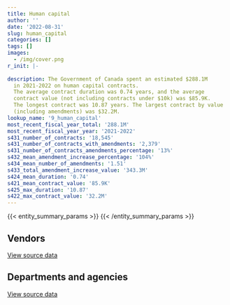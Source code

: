 ```yaml
---
title: Human capital
author: ''
date: '2022-08-31'
slug: human_capital
categories: []
tags: []
images:
  - /img/cover.png
r_init: |-
  
description: The Government of Canada spent an estimated $288.1M
  in 2021-2022 on human capital contracts.
  The average contract duration was 0.74 years, and the average
  contract value (not including contracts under $10k) was $85.9K.
  The longest contract was 10.87 years. The largest contract by value
  (including amendments) was $32.2M.
lookup_name: '9_human_capital'
most_recent_fiscal_year_total: '288.1M'
most_recent_fiscal_year_year: '2021-2022'
s431_number_of_contracts: '18,545'
s431_number_of_contracts_with_amendments: '2,379'
s431_number_of_contracts_amendments_percentage: '13%'
s432_mean_amendment_increase_percentage: '104%'
s434_mean_number_of_amendments: '1.51'
s433_total_amendment_increase_value: '343.3M'
s424_mean_duration: '0.74'
s421_mean_contract_value: '85.9K'
s425_max_duration: '10.87'
s422_max_contract_value: '32.2M'
---
```


<script src="/rmarkdown-libs/htmlwidgets/htmlwidgets.js"></script>
<link href="/rmarkdown-libs/datatables-css/datatables-crosstalk.css" rel="stylesheet" />
<script src="/rmarkdown-libs/datatables-binding/datatables.js"></script>
<script src="/rmarkdown-libs/jquery/jquery-3.6.0.min.js"></script>
<link href="/rmarkdown-libs/dt-core-bootstrap/css/dataTables.bootstrap.min.css" rel="stylesheet" />
<link href="/rmarkdown-libs/dt-core-bootstrap/css/dataTables.bootstrap.extra.css" rel="stylesheet" />
<script src="/rmarkdown-libs/dt-core-bootstrap/js/jquery.dataTables.min.js"></script>
<script src="/rmarkdown-libs/dt-core-bootstrap/js/dataTables.bootstrap.min.js"></script>
<link href="/rmarkdown-libs/crosstalk/css/crosstalk.min.css" rel="stylesheet" />
<script src="/rmarkdown-libs/crosstalk/js/crosstalk.min.js"></script>
<script src="/rmarkdown-libs/htmlwidgets/htmlwidgets.js"></script>
<link href="/rmarkdown-libs/datatables-css/datatables-crosstalk.css" rel="stylesheet" />
<script src="/rmarkdown-libs/datatables-binding/datatables.js"></script>
<script src="/rmarkdown-libs/jquery/jquery-3.6.0.min.js"></script>
<link href="/rmarkdown-libs/dt-core-bootstrap/css/dataTables.bootstrap.min.css" rel="stylesheet" />
<link href="/rmarkdown-libs/dt-core-bootstrap/css/dataTables.bootstrap.extra.css" rel="stylesheet" />
<script src="/rmarkdown-libs/dt-core-bootstrap/js/jquery.dataTables.min.js"></script>
<script src="/rmarkdown-libs/dt-core-bootstrap/js/dataTables.bootstrap.min.js"></script>
<link href="/rmarkdown-libs/crosstalk/css/crosstalk.min.css" rel="stylesheet" />
<script src="/rmarkdown-libs/crosstalk/js/crosstalk.min.js"></script>

{{< entity_summary_params >}}
{{< /entity_summary_params >}}

## Vendors

<div id="htmlwidget-1" style="width:100%;height:auto;" class="datatables html-widget"></div>
<script type="application/json" data-for="htmlwidget-1">{"x":{"style":"bootstrap","filter":"none","vertical":false,"data":[["<a href=\"/vendors/529040_ontario_and_880382/\">529040 Ontario and 880382<\/a>","<a href=\"/vendors/73719_newfoundland_labrador/\">73719 Newfoundland Labrador<\/a>","<a href=\"/vendors/abb/\">ABB<\/a>","<a href=\"/vendors/abco_industries/\">ABCO Industries<\/a>","<a href=\"/vendors/accenture/\">Accenture<\/a>","<a href=\"/vendors/acosys_consulting_services/\">Acosys Consulting Services<\/a>","<a href=\"/vendors/adga_group/\">ADGA Group<\/a>","<a href=\"/vendors/adobe/\">Adobe<\/a>","<a href=\"/vendors/adp_canada/\">ADP Canada<\/a>","<a href=\"/vendors/advanced_chippewa_technologies/\">Advanced Chippewa Technologies<\/a>","<a href=\"/vendors/agilent/\">Agilent<\/a>","<a href=\"/vendors/altis_human_resources/\">Altis Human Resources<\/a>","<a href=\"/vendors/amazon/\">Amazon<\/a>","<a href=\"/vendors/amec_foster_wheeler_americas/\">Amec Foster Wheeler Americas<\/a>","<a href=\"/vendors/american_bureau_of_shipping/\">American Bureau of Shipping<\/a>","<a href=\"/vendors/amtek_engineering/\">Amtek Engineering<\/a>","<a href=\"/vendors/aon_reed_stenhouse/\">Aon Reed Stenhouse<\/a>","<a href=\"/vendors/applied_electonics/\">Applied Electonics<\/a>","<a href=\"/vendors/aqua_lung_canada/\">Aqua Lung Canada<\/a>","<a href=\"/vendors/artemp_personnel_services/\">Artemp Personnel Services<\/a>","<a href=\"/vendors/atco/\">ATCO<\/a>","<a href=\"/vendors/avi_spl_canada/\">AVI SPL Canada<\/a>","<a href=\"/vendors/bae_systems/\">BAE Systems<\/a>","<a href=\"/vendors/banfield_seguin/\">Banfield Seguin<\/a>","<a href=\"/vendors/bdo_canada/\">BDO Canada<\/a>","<a href=\"/vendors/bell_canada/\">Bell Canada<\/a>","<a href=\"/vendors/bell_textron/\">Bell Textron<\/a>","<a href=\"/vendors/black_mcdonald/\">Black McDonald<\/a>","<a href=\"/vendors/bluedot/\">BlueDot<\/a>","<a href=\"/vendors/bluedrop_training_simulation/\">Bluedrop Training Simulation<\/a>","<a href=\"/vendors/bmc_software_canada/\">BMC Software Canada<\/a>","<a href=\"/vendors/bmt_fleet_technology/\">BMT Fleet Technology<\/a>","<a href=\"/vendors/c_core/\">C Core<\/a>","<a href=\"/vendors/ca/\">CA<\/a>","<a href=\"/vendors/cache_computer_consulting/\">Cache Computer Consulting<\/a>","<a href=\"/vendors/cae/\">CAE<\/a>","<a href=\"/vendors/calian/\">Calian<\/a>","<a href=\"/vendors/campbell_scientific_canada/\">Campbell Scientific Canada<\/a>","<a href=\"/vendors/canada_post/\">Canada Post<\/a>","<a href=\"/vendors/canadian_bureau_for_international_education/\">Canadian Bureau for International Education<\/a>","<a href=\"/vendors/canadian_corps_of_commissionaires/\">Canadian Corps of Commissionaires<\/a>","<a href=\"/vendors/canadian_helicopters/\">Canadian Helicopters<\/a>","<a href=\"/vendors/canadian_red_cross/\">Canadian Red Cross<\/a>","<a href=\"/vendors/canadian_standards_association/\">Canadian Standards Association<\/a>","<a href=\"/vendors/cansel_survey_equipment/\">Cansel Survey Equipment<\/a>","<a href=\"/vendors/carahsoft_technology/\">Carahsoft Technology<\/a>","<a href=\"/vendors/carleton_university/\">Carleton University<\/a>","<a href=\"/vendors/cbci_telecom/\">CBCI Telecom<\/a>","<a href=\"/vendors/cdw_canada/\">CDW Canada<\/a>","<a href=\"/vendors/cgi/\">CGI<\/a>","<a href=\"/vendors/charron_human_resources/\">Charron Human Resources<\/a>","<a href=\"/vendors/charter_telecom/\">Charter Telecom<\/a>","<a href=\"/vendors/chu_sainte_justine/\">CHU Sainte Justine<\/a>","<a href=\"/vendors/chubb_edwards/\">Chubb Edwards<\/a>","<a href=\"/vendors/cima/\">CIMA<\/a>","<a href=\"/vendors/cision_canada/\">Cision Canada<\/a>","<a href=\"/vendors/cistel_technology/\">Cistel Technology<\/a>","<a href=\"/vendors/citrix/\">Citrix<\/a>","<a href=\"/vendors/click_networks/\">Click Networks<\/a>","<a href=\"/vendors/closereach/\">CloseReach<\/a>","<a href=\"/vendors/cofomo/\">Cofomo<\/a>","<a href=\"/vendors/colt_canada/\">Colt Canada<\/a>","<a href=\"/vendors/commvault_systems/\">Commvault Systems<\/a>","<a href=\"/vendors/conoscenti_technologies/\">Conoscenti Technologies<\/a>","<a href=\"/vendors/contract_community/\">Contract Community<\/a>","<a href=\"/vendors/convergint_technologies/\">Convergint Technologies<\/a>","<a href=\"/vendors/cossette_communications/\">Cossette Communications<\/a>","<a href=\"/vendors/cpcs_transcom/\">CPCS Transcom<\/a>","<a href=\"/vendors/ctoms/\">CTOMS<\/a>","<a href=\"/vendors/cummins_canada/\">Cummins Canada<\/a>","<a href=\"/vendors/d2l/\">D2L<\/a>","<a href=\"/vendors/dalhousie_university/\">Dalhousie University<\/a>","<a href=\"/vendors/dasco_equipment/\">DASCO Equipment<\/a>","<a href=\"/vendors/dell_computer/\">Dell Computer<\/a>","<a href=\"/vendors/deloitte/\">Deloitte<\/a>","<a href=\"/vendors/dillon_consulting/\">Dillon Consulting<\/a>","<a href=\"/vendors/donna_cona/\">Donna Cona<\/a>","<a href=\"/vendors/dss_marine/\">DSS Marine<\/a>","<a href=\"/vendors/dynamic_personnel_consultants/\">Dynamic Personnel Consultants<\/a>","<a href=\"/vendors/eagle_professional_resources/\">Eagle Professional Resources<\/a>","<a href=\"/vendors/ebsco_canada/\">EBSCO Canada<\/a>","<a href=\"/vendors/eclipsys_solutions/\">Eclipsys Solutions<\/a>","<a href=\"/vendors/ecole_de_langues_abce/\">Ecole De Langues Abce<\/a>","<a href=\"/vendors/ecole_de_langues_la_cite/\">Ecole De Langues La Cite<\/a>","<a href=\"/vendors/ekos_research_associates/\">Ekos Research Associates<\/a>","<a href=\"/vendors/elsevier/\">Elsevier<\/a>","<a href=\"/vendors/emergency_medical_technology/\">Emergency Medical Technology<\/a>","<a href=\"/vendors/eperformance/\">Eperformance<\/a>","<a href=\"/vendors/ernst_young/\">Ernst Young<\/a>","<a href=\"/vendors/esri/\">ESRI<\/a>","<a href=\"/vendors/evaluation_personnel_selection/\">Evaluation Personnel Selection<\/a>","<a href=\"/vendors/excel_human_resources/\">Excel Human Resources<\/a>","<a href=\"/vendors/exp_services/\">EXP Services<\/a>","<a href=\"/vendors/factiva/\">Factiva<\/a>","<a href=\"/vendors/fast_forward_french/\">Fast Forward French<\/a>","<a href=\"/vendors/fast_track_staffing/\">Fast Track Staffing<\/a>","<a href=\"/vendors/ference_company_consulting/\">Ference Company Consulting<\/a>","<a href=\"/vendors/finning_international/\">Finning International<\/a>","<a href=\"/vendors/first_air/\">First Air<\/a>","<a href=\"/vendors/flightsafety_canada/\">FlightSafety Canada<\/a>","<a href=\"/vendors/fmc_professionals/\">FMC Professionals<\/a>","<a href=\"/vendors/forrest_green_consulting/\">Forrest Green Consulting<\/a>","<a href=\"/vendors/forrester_research/\">Forrester Research<\/a>","<a href=\"/vendors/frequentis_canada/\">Frequentis Canada<\/a>","<a href=\"/vendors/gartner/\">Gartner<\/a>","<a href=\"/vendors/gc_strategies/\">GC Strategies<\/a>","<a href=\"/vendors/general_electric_canada/\">General Electric Canada<\/a>","<a href=\"/vendors/genome_quebec/\">Genome Quebec<\/a>","<a href=\"/vendors/ghd/\">GHD<\/a>","<a href=\"/vendors/glencairn_educational_services/\">Glencairn Educational Services<\/a>","<a href=\"/vendors/global_knowledge/\">Global Knowledge<\/a>","<a href=\"/vendors/golder_associates/\">Golder Associates<\/a>","<a href=\"/vendors/graybridge_international_consulting/\">Graybridge International Consulting<\/a>","<a href=\"/vendors/hawboldt_industries/\">Hawboldt Industries<\/a>","<a href=\"/vendors/hemmera_envirochem/\">Hemmera Envirochem<\/a>","<a href=\"/vendors/hercules_slr/\">Hercules SLR<\/a>","<a href=\"/vendors/holland_college/\">Holland College<\/a>","<a href=\"/vendors/horizant/\">Horizant<\/a>","<a href=\"/vendors/hypertec/\">Hypertec<\/a>","<a href=\"/vendors/ibiska_telecom/\">Ibiska Telecom<\/a>","<a href=\"/vendors/ibm_canada/\">IBM Canada<\/a>","<a href=\"/vendors/ihs_global/\">IHS Global<\/a>","<a href=\"/vendors/iic_technologies/\">IIC Technologies<\/a>","<a href=\"/vendors/illumina_canada/\">Illumina Canada<\/a>","<a href=\"/vendors/imtech_marine_canada/\">Imtech Marine Canada<\/a>","<a href=\"/vendors/info_tech_research_group/\">Info Tech Research Group<\/a>","<a href=\"/vendors/innovasea_marine_systems_canada/\">Innovasea Marine Systems Canada<\/a>","<a href=\"/vendors/insa/\">Insa<\/a>","<a href=\"/vendors/instrux_media/\">Instrux Media<\/a>","<a href=\"/vendors/ipsos/\">Ipsos<\/a>","<a href=\"/vendors/ipss/\">IPSS<\/a>","<a href=\"/vendors/it_net_consultants/\">IT NET Consultants<\/a>","<a href=\"/vendors/itex/\">ITEX<\/a>","<a href=\"/vendors/jankel_tactical_systems/\">Jankel Tactical Systems<\/a>","<a href=\"/vendors/jasco_applied_sciences_canada/\">JASCO Applied Sciences Canada<\/a>","<a href=\"/vendors/john_howard_society/\">John Howard Society<\/a>","<a href=\"/vendors/john_wiley_sons/\">John Wiley Sons<\/a>","<a href=\"/vendors/jones_lang_lasalle/\">Jones Lang Lasalle<\/a>","<a href=\"/vendors/keysight_technologies_canada/\">Keysight Technologies Canada<\/a>","<a href=\"/vendors/kf_aerospace/\">KF Aerospace<\/a>","<a href=\"/vendors/kongsberg/\">Kongsberg<\/a>","<a href=\"/vendors/kpmg/\">KPMG<\/a>","<a href=\"/vendors/l3harris/\">L3Harris<\/a>","<a href=\"/vendors/language_research_development_group/\">Language Research Development Group<\/a>","<a href=\"/vendors/lansdowne_technologies/\">Lansdowne Technologies<\/a>","<a href=\"/vendors/laurentian_technologies/\">Laurentian Technologies<\/a>","<a href=\"/vendors/levitt_safety/\">Levitt Safety<\/a>","<a href=\"/vendors/lexisnexis_canada/\">LexisNexis Canada<\/a>","<a href=\"/vendors/lifespeak/\">LifeSpeak<\/a>","<a href=\"/vendors/linovati/\">Linovati<\/a>","<a href=\"/vendors/lowe_martin_company/\">Lowe Martin Company<\/a>","<a href=\"/vendors/lumina_it/\">Lumina IT<\/a>","<a href=\"/vendors/m_d_charlton/\">M D Charlton<\/a>","<a href=\"/vendors/macdonald_dettwiler_and_associates/\">Macdonald Dettwiler and Associates<\/a>","<a href=\"/vendors/makwa_resourcing/\">Makwa Resourcing<\/a>","<a href=\"/vendors/manpower_services_canada/\">Manpower Services Canada<\/a>","<a href=\"/vendors/manulife/\">Manulife<\/a>","<a href=\"/vendors/maplesoft_consulting/\">Maplesoft Consulting<\/a>","<a href=\"/vendors/maxsys_staffing_and_consulting/\">Maxsys Staffing and Consulting<\/a>","<a href=\"/vendors/mcelhanney_associates/\">McElhanney Associates<\/a>","<a href=\"/vendors/medavie/\">Medavie<\/a>","<a href=\"/vendors/media_q/\">Media Q<\/a>","<a href=\"/vendors/mgis/\">MGIS<\/a>","<a href=\"/vendors/microsoft_canada/\">Microsoft Canada<\/a>","<a href=\"/vendors/millbrook_tactical/\">Millbrook Tactical<\/a>","<a href=\"/vendors/mindwire_systems/\">Mindwire Systems<\/a>","<a href=\"/vendors/mishkumi_technologies/\">Mishkumi Technologies<\/a>","<a href=\"/vendors/mnp/\">MNP<\/a>","<a href=\"/vendors/mobility_lab/\">Mobility Lab<\/a>","<a href=\"/vendors/morneau_shepell/\">Morneau Shepell<\/a>","<a href=\"/vendors/morrison_hershfield/\">Morrison Hershfield<\/a>","<a href=\"/vendors/motorola_solutions_canada/\">Motorola Solutions Canada<\/a>","<a href=\"/vendors/national_test_pilot_school/\">National Test Pilot School<\/a>","<a href=\"/vendors/nav_canada/\">NAV Canada<\/a>","<a href=\"/vendors/newfound_recruiting/\">Newfound Recruiting<\/a>","<a href=\"/vendors/nisha_techonologies/\">Nisha Techonologies<\/a>","<a href=\"/vendors/northern_micro/\">Northern Micro<\/a>","<a href=\"/vendors/nova_scotia_power/\">Nova Scotia Power<\/a>","<a href=\"/vendors/nuix_north_america/\">Nuix North America<\/a>","<a href=\"/vendors/onx_enterprise_solutions/\">OnX Enterprise Solutions<\/a>","<a href=\"/vendors/openframe_technologies/\">OpenFrame Technologies<\/a>","<a href=\"/vendors/opentext/\">OpenText<\/a>","<a href=\"/vendors/oproma/\">Oproma<\/a>","<a href=\"/vendors/oracle_canada/\">Oracle Canada<\/a>","<a href=\"/vendors/orangutech/\">Orangutech<\/a>","<a href=\"/vendors/oxford_economics_usa/\">Oxford Economics USA<\/a>","<a href=\"/vendors/pitney_bowes/\">Pitney Bowes<\/a>","<a href=\"/vendors/pleiad_canada/\">Pleiad Canada<\/a>","<a href=\"/vendors/pmg_technologies/\">PMG Technologies<\/a>","<a href=\"/vendors/portage_personnel/\">Portage Personnel<\/a>","<a href=\"/vendors/postmedia_network/\">Postmedia Network<\/a>","<a href=\"/vendors/pra/\">PRA<\/a>","<a href=\"/vendors/pricewaterhouse_coopers/\">Pricewaterhouse Coopers<\/a>","<a href=\"/vendors/primex_project_management/\">PRIMEX Project Management<\/a>","<a href=\"/vendors/promaxis/\">Promaxis<\/a>","<a href=\"/vendors/proquest/\">ProQuest<\/a>","<a href=\"/vendors/prosci_canada/\">Prosci Canada<\/a>","<a href=\"/vendors/protak_consulting_group/\">Protak Consulting Group<\/a>","<a href=\"/vendors/purelogic/\">PureLogic<\/a>","<a href=\"/vendors/purespirit_solutions/\">PureSpirIT Solutions<\/a>","<a href=\"/vendors/qiagen/\">QIAGEN<\/a>","<a href=\"/vendors/qmr/\">QMR<\/a>","<a href=\"/vendors/quantum_management_services/\">Quantum Management Services<\/a>","<a href=\"/vendors/queen_s_university/\">Queen’s University<\/a>","<a href=\"/vendors/r_r_international_translation/\">R R International Translation<\/a>","<a href=\"/vendors/racerocks_3d/\">RaceRocks 3D<\/a>","<a href=\"/vendors/randstad/\">Randstad<\/a>","<a href=\"/vendors/raymond_chabot_grant_thornton/\">Raymond Chabot Grant Thornton<\/a>","<a href=\"/vendors/raytheon/\">Raytheon<\/a>","<a href=\"/vendors/reparations_navales_et_industrielles_ocean/\">Reparations Navales et Industrielles Ocean<\/a>","<a href=\"/vendors/rhea/\">RHEA<\/a>","<a href=\"/vendors/rockwell_collins_canada/\">Rockwell Collins Canada<\/a>","<a href=\"/vendors/rosborough_boats/\">Rosborough Boats<\/a>","<a href=\"/vendors/s_p_global_market_intelligence/\">S P Global Market Intelligence<\/a>","<a href=\"/vendors/saab/\">Saab<\/a>","<a href=\"/vendors/saba_software/\">Saba Software<\/a>","<a href=\"/vendors/salesforce_canada/\">Salesforce Canada<\/a>","<a href=\"/vendors/samson_and_associates/\">Samson and Associates<\/a>","<a href=\"/vendors/samson_associes/\">Samson Associes<\/a>","<a href=\"/vendors/sap/\">SAP<\/a>","<a href=\"/vendors/sas_institute/\">SAS Institute<\/a>","<a href=\"/vendors/sdl_international_canada/\">SDL International Canada<\/a>","<a href=\"/vendors/securekey_technologies/\">SecureKey Technologies<\/a>","<a href=\"/vendors/si_systems/\">SI Systems<\/a>","<a href=\"/vendors/siemens/\">Siemens<\/a>","<a href=\"/vendors/simplex_grinnell/\">Simplex Grinnell<\/a>","<a href=\"/vendors/skillsoft_canada/\">Skillsoft Canada<\/a>","<a href=\"/vendors/smiths_detection/\">Smiths Detection<\/a>","<a href=\"/vendors/snc_lavalin/\">SNC Lavalin<\/a>","<a href=\"/vendors/softchoice/\">Softchoice<\/a>","<a href=\"/vendors/softsim_technologies/\">Softsim Technologies<\/a>","<a href=\"/vendors/st_john_ambulance/\">St John Ambulance<\/a>","<a href=\"/vendors/st_joseph_print_group/\">St Joseph Print Group<\/a>","<a href=\"/vendors/st_leonards_house_windsor/\">St Leonard’s House Windsor<\/a>","<a href=\"/vendors/st_ops_tactical_training_canada/\">St Ops Tactical Training Canada<\/a>","<a href=\"/vendors/stantec/\">Stantec<\/a>","<a href=\"/vendors/stops_tactical_training/\">Stops Tactical Training<\/a>","<a href=\"/vendors/stratos/\">Stratos<\/a>","<a href=\"/vendors/synersolutions_technologies/\">SynerSolutions Technologies<\/a>","<a href=\"/vendors/systematix_solutions/\">Systematix Solutions<\/a>","<a href=\"/vendors/tag_hr/\">Tag HR<\/a>","<a href=\"/vendors/teksystems_canada/\">Teksystems Canada<\/a>","<a href=\"/vendors/teledyne/\">Teledyne<\/a>","<a href=\"/vendors/telus_canada/\">Telus Canada<\/a>","<a href=\"/vendors/tenaquip/\">Tenaquip<\/a>","<a href=\"/vendors/teramach_technologies/\">Teramach Technologies<\/a>","<a href=\"/vendors/tes_contract_services/\">TES Contract Services<\/a>","<a href=\"/vendors/testforce_systems/\">Testforce Systems<\/a>","<a href=\"/vendors/thales/\">Thales<\/a>","<a href=\"/vendors/the_aim_group/\">The AIM Group<\/a>","<a href=\"/vendors/the_boeing_company/\">The Boeing Company<\/a>","<a href=\"/vendors/the_halifax_computer_consulting_group/\">The Halifax Computer Consulting Group<\/a>","<a href=\"/vendors/the_it_broker/\">The IT Broker<\/a>","<a href=\"/vendors/the_right_door_consulting/\">The Right Door Consulting<\/a>","<a href=\"/vendors/the_vcan_group/\">The VCAN Group<\/a>","<a href=\"/vendors/thermo_fisher_scientific/\">Thermo Fisher Scientific<\/a>","<a href=\"/vendors/thinkon/\">ThinkOn<\/a>","<a href=\"/vendors/thomas_schmidt/\">Thomas Schmidt<\/a>","<a href=\"/vendors/thomson_reuters/\">Thomson Reuters<\/a>","<a href=\"/vendors/toromont/\">Toromont<\/a>","<a href=\"/vendors/tpg_technology_consultants/\">Tpg Technology Consultants<\/a>","<a href=\"/vendors/tundra_technical_solutions/\">Tundra Technical Solutions<\/a>","<a href=\"/vendors/ultra_electronics/\">Ultra Electronics<\/a>","<a href=\"/vendors/united_rentals_of_canada/\">United Rentals of Canada<\/a>","<a href=\"/vendors/united_states_department_of_the_air_force/\">United States Department of the Air Force<\/a>","<a href=\"/vendors/united_states_department_of_the_army/\">United States Department of the Army<\/a>","<a href=\"/vendors/united_states_department_of_the_navy/\">United States Department of the Navy<\/a>","<a href=\"/vendors/universite_laval/\">Universite Laval<\/a>","<a href=\"/vendors/university_of_alberta/\">University of Alberta<\/a>","<a href=\"/vendors/university_of_british_columbia/\">University of British Columbia<\/a>","<a href=\"/vendors/university_of_calgary/\">University of Calgary<\/a>","<a href=\"/vendors/university_of_guelph/\">University of Guelph<\/a>","<a href=\"/vendors/university_of_new_brunswick/\">University of New Brunswick<\/a>","<a href=\"/vendors/university_of_ottawa/\">University of Ottawa<\/a>","<a href=\"/vendors/university_of_regina/\">University of Regina<\/a>","<a href=\"/vendors/university_of_saskatchewan/\">University of Saskatchewan<\/a>","<a href=\"/vendors/university_of_toronto/\">University of Toronto<\/a>","<a href=\"/vendors/university_of_western_ontario/\">University of Western Ontario<\/a>","<a href=\"/vendors/vaisala_canada/\">Vaisala Canada<\/a>","<a href=\"/vendors/valcom_consulting/\">Valcom Consulting<\/a>","<a href=\"/vendors/veritaaq_technology_house/\">Veritaaq Technology House<\/a>","<a href=\"/vendors/vfa_canada/\">VFA Canada<\/a>","<a href=\"/vendors/via_travail/\">Via Travail<\/a>","<a href=\"/vendors/vmware/\">VMware<\/a>","<a href=\"/vendors/wajax/\">Wajax<\/a>","<a href=\"/vendors/wartsila/\">Wartsila<\/a>","<a href=\"/vendors/waters/\">Waters<\/a>","<a href=\"/vendors/westjet/\">Westjet<\/a>","<a href=\"/vendors/wolters_kluwer/\">Wolters Kluwer<\/a>","<a href=\"/vendors/wood_canada/\">Wood Canada<\/a>","<a href=\"/vendors/workdynamics_technologies/\">WorkDynamics Technologies<\/a>","<a href=\"/vendors/wpp_group_canada_communications/\">WPP Group Canada Communications<\/a>","<a href=\"/vendors/xerox/\">Xerox<\/a>","<a href=\"/vendors/zernam_enterprise/\">Zernam Enterprise<\/a>"],[null,null,null,null,24860,null,null,11299.72,3797170.66,null,244598.89,414707.66,null,12820.39,3322.98,300399.22,9469.95,null,18028.64,342272.08,null,null,null,24973,378392.1,null,4427,26572,null,null,22350.18,159331.98,null,null,49910.65,1616609.87,8009678.76,23665.29,34065.02,26669.7,null,221699.83,180713.56,67458.46,7320.39,65836.44,101025.06,6543.5,62492.7,28135.61,23603.7,null,null,6025.59,null,569369.86,null,null,47108.29,21021.39,null,null,15176.7,null,62604.68,null,null,116697.63,442244.93,25000,null,129594.83,15750,63701.19,974882.12,null,24012.5,18400,621849.86,null,1824366.34,1424.94,1946469.81,3141303.77,58417.12,1631489.28,1555479.87,108732.86,827668.85,56749.87,null,286231.62,39971.06,1587052.39,1481668.77,155528.89,null,null,21000,4371961.42,null,1505509.07,164886.63,466660.53,8245446.07,24860,null,null,11497.5,3094184.16,2575370.39,null,13270212.34,null,null,null,null,10452.5,null,5105362.16,110602.04,892275.31,17841.24,62250.55,19303.43,916058.65,null,null,434865.36,null,68793.26,null,13058.12,null,44635,76155.66,45576.5,null,10002.76,null,40796.28,79635.85,null,4442913.31,3985.66,null,18713.46,284926.9,null,29809.5,null,6177.94,68921.27,10848,null,null,2095618.83,null,52100.4,null,3475290.25,152550,26360.2,null,26091.1,37966.52,16407.6,null,null,398162.82,null,50708.66,7297533.85,5132.42,null,11625.35,null,219162.17,null,null,22207.45,null,266080.78,null,null,268690.37,11300,29124.64,1901247.6,null,10169.01,23673.5,705210.43,147989.37,24245.62,304204.06,1707669.06,151076.71,27207.98,null,64025.5,219515.22,7993.32,1106840.94,null,2125891.95,137963.96,null,7471.03,null,null,56474.19,null,1111870.76,null,851105.44,null,76640.45,11256.37,null,745682.22,null,null,45875.03,23575,2902.28,13995.49,25515.4,null,null,22416.16,335307.92,null,null,155674.4,111417.34,null,22436.17,33370.95,null,72176.48,1051718.18,51383.25,190532.55,null,77194.93,null,null,56975.57,null,420288.77,null,null,45967.41,108442.73,null,null,23569.88,1735774.71,54138.3,744422.87,235986.5,null,7655.28,2309992.12,141822.95,407344.16,105381.15,322039.16,73560.86,221737.32,null,null,451252.87,52244,null,48766.7,112204.61,34896.51,365432.43,744422.87,null,323655.96,20327.46,null,65379.9,29998.51,null,1178160.69,null,null,14371.88,null,null],[3702776.32,15688.14,null,null,null,null,null,33628.8,3807573.87,80760.17,36554.71,365069.98,null,5374.03,15592.45,null,null,35643.68,2311.36,213112.28,257551.16,null,null,null,277060.32,null,65333.83,null,null,2506679.07,null,159768.51,39889,null,11526,1657458.4,1393921.59,null,32597.79,16453,null,713543.79,60267.55,18484.48,7340.45,163023.56,98779.36,10658.52,72816.15,9466.2,75767.68,null,null,5477.81,null,762195.71,null,null,1086.74,24408,null,13800,null,null,74411.56,10735,null,null,365377.98,null,null,31435.93,65499.49,91701.67,691571.36,null,null,null,31333.11,6027297.02,3455395.69,35826.96,2566929.14,3696777.66,18677.33,2427056.74,1559741.45,52351.9,848078.98,141135.12,null,670043.27,null,1695204.58,1995881.67,223880.18,40768.63,33335,15000,889302.5,25150.78,1509633.76,1061167.95,null,9159415.86,null,31279.98,16426.6,null,1456162.75,2765630.13,null,13987178.55,28278.05,29000,null,null,10452.5,15774.8,8845567.84,431082.05,862131.63,215250.28,48246.24,37383.45,835036.15,null,988098.53,465531.39,24998.99,81925,null,null,null,null,67343.31,280255.67,null,null,18553.5,349762.69,310413.07,101324.3,6052984.91,null,null,37221.89,378714.44,17159.87,26510.33,null,90627.87,66429.62,154528.73,null,null,null,3702776.32,78472.2,24990,3523424.46,84750,26432.42,21015.96,26162.58,51104.8,null,66839.5,7256.9,10706.75,null,71116.17,258832.34,null,null,null,5805,219762.62,26800.9,20240,62091.34,24353.46,266607.91,10147.4,22995,23488.72,14655.65,25651.43,null,11306.92,10183.06,null,210934.73,172079.52,119945.05,559953.79,2084141.81,39747.75,53965.99,null,111854.55,210874.57,null,2073944.85,null,2903225.81,125728.32,null,113933.16,2197.09,null,null,null,1202638.61,11295.21,853437.24,null,3862.03,142684.02,35759.5,26608.77,12315.29,13268.39,174684.91,null,5010.54,80705.22,null,null,172586.78,null,50244.12,null,24998.99,395930.67,92745.67,null,15198.5,null,null,134778.54,8029520.38,84187.04,73881.88,null,null,85607.92,null,48629.16,34207.3,646326.43,39324,null,186140.98,140300.36,null,696825.02,null,1822937.37,70308.15,1609287.63,236633.04,null,11748.72,1601204.86,142211.51,408460.17,250199.71,104315.52,94495.9,265067.34,24921,null,1278320.76,51647.21,14950,163087.15,347224.95,11256,247494.53,1224789.91,26088.44,508037.69,null,null,null,49436.19,null,1213343.54,null,null,null,3408.18,53755],[3785751.7,28207.74,null,null,24860,null,10429.29,null,3797170.66,83537.55,null,257316.97,4689794.46,null,null,null,null,141885.6,null,252581.53,174069.06,null,67460.29,null,298839.19,362299.98,null,null,48968.74,3363742.13,67305.71,159331.98,null,10.58,null,1599944.99,843580.24,24798.29,43134.06,20000,25001.42,3170892.93,null,23513.67,null,10970.84,40519.03,25613.03,256601.36,37534.25,14928.62,null,127202.49,null,null,365946.59,null,11087.96,23908.27,56952,217692.05,null,null,null,66032.93,null,12430,null,174956.67,null,null,61332.8,67500.84,106591.63,404287.87,84765.32,19453.02,null,null,6204805.49,2720716.68,null,1232838.65,2869202.84,null,4463065.6,1555479.87,null,811192.8,10069.17,45677.75,272965.74,null,1406294.03,1670211.78,47733.44,27031.37,null,null,863993.23,null,1505509.07,794348.06,null,20753715.73,null,null,null,null,1452184.16,1190694,3943.41,14424441.43,560847.99,94420.81,42000,null,null,null,8615237.14,158518.27,106044.61,468825.84,null,null,1102438.41,null,1010240.8,460515.74,null,17470.57,null,null,null,20475,39972.57,1006470.92,24776.57,43391.46,null,null,817545.88,null,5883396.59,8240.1,null,22547.44,385619.76,22530.04,null,null,83943.16,null,32787.27,null,97654.88,null,3785751.7,26157.4,null,3513797.62,null,17621.62,101843.66,16853.44,39190.54,null,null,29306.69,27714.37,null,null,null,3880.72,null,32038.89,38985,219162.17,null,null,47049.63,49380.42,266408.01,2095.8,null,321286.59,10084.35,106690.64,null,47443.61,65304.66,null,29014.22,171609.35,78261.66,477455.89,3593645.34,null,24999.99,null,18949.86,255515.08,null,2996540.19,null,null,125384.8,null,null,12659.43,null,null,null,1204913.93,null,851105.44,null,29367.48,164500.98,42921.9,415267.18,20619.61,65831.61,10379.94,null,4996.85,27683.88,null,11582.5,22258.02,null,54586.28,null,null,227806.87,115882.08,48850.2,34390.14,null,14333.33,null,7872090.75,95665.76,15014.18,24808.02,null,99196.48,null,24999.89,59903.59,null,null,null,57122.21,21508.71,null,2794957.5,null,1417881.16,8030.56,1594634.24,51076.53,null,null,1563072.05,141822.95,407344.16,299657.38,122692.07,73187.17,726340.05,null,39700,1368298.17,52239.05,58178.08,424609.21,208324.81,null,625123.04,1110337.22,24874.56,442588.18,null,1397.65,null,null,14336.7,1194621.09,null,null,null,4641.74,null],[3785751.7,12596.88,12893.3,31544.5,24860,52441.42,30453.52,null,3797170.66,null,43952.3,592829.58,14211157.74,null,null,null,null,null,27720,29498.75,null,9734.05,null,null,259985.63,null,33674,null,107432.45,866278.8,null,39723.86,null,3863.14,null,1767032.85,1565211.55,33640.77,60068.35,null,67596.43,2995048.64,null,38939.56,null,471565.52,33391.5,19159.15,null,12465.75,13831.2,264478.08,127202.49,null,38605.74,798711.08,27147.53,24727.12,null,49693.81,387598.04,null,null,48307.5,null,null,null,null,163067.96,null,8653.45,287296.85,null,65722.23,386751.74,null,7340.76,null,null,6182688.5,2689980.37,null,1847816.69,2715983.86,null,3392609.33,1363708.38,null,5631155.24,60121.36,78802.82,106041.17,null,1347118.4,2965731.74,126642.78,null,null,null,821021.56,null,1505509.07,1235657.86,null,16536086.59,null,null,null,null,1205465,1128475.4,15392.02,15542077.07,null,69391,10350,19985.61,null,null,7448441.76,238137.03,30321.12,148018.77,null,null,1313099.03,22770,1010240.8,434865.36,null,22030.49,38900.25,null,623148.05,null,28676.62,1848094.26,29579.66,null,null,null,865271.45,null,7521366.46,15113.75,1639.04,15173.1,564532.54,22530.04,null,74707.5,57114,null,128479.26,34727,null,null,3785751.7,18337.08,null,3787191.47,null,null,153287.35,34602.34,10096.98,null,67800,null,42351.52,58336.25,148214.24,null,27332.26,34271,null,null,219162.17,null,null,85558.03,24973,261892.7,12103.71,25425,398034.22,null,109464.82,null,27609.58,48982.86,null,1083167.99,171609.35,163333.51,459544.96,3747969.62,null,18908.69,663084.07,88593.83,267355.79,null,3477215.11,61276.25,null,129376.34,33900,null,null,27637.12,null,49108.26,1069079.13,null,851105.44,97644.99,4907.99,619709.4,21976.02,239949.14,3510.83,null,1364876.6,null,2094.57,49628.28,23228.28,null,210921.16,133068.32,63534.5,3078.48,8823.29,143921.14,179386.84,null,72830.57,null,35666.67,null,6662705.2,103944.21,null,null,21696,14132.1,9254.7,13503.02,128592.06,null,null,33617.5,92787.87,null,160316.16,2794957.5,null,1609749.2,18020.23,499316.01,null,19901.56,null,1503470.72,106852.91,407344.16,318270.96,206650.23,62880,771868.71,null,null,1724037.87,38051.31,127593.07,501458.06,214188.03,null,1056658.12,164110.89,26555,415939.99,null,3129.7,null,11507.92,null,1254275.48,28744.25,475125.76,null,4641.74,203232.35]],"container":"<table class=\"table table-striped table-hover row-border order-column display\">\n  <thead>\n    <tr>\n      <th>Vendor<\/th>\n      <th>2018-2019<\/th>\n      <th>2019-2020<\/th>\n      <th>2020-2021<\/th>\n      <th>2021-2022<\/th>\n    <\/tr>\n  <\/thead>\n<\/table>","options":{"order":[[4,"desc"]],"pageLength":10,"autoWidth":true,"columnDefs":[{"targets":1,"render":"function(data, type, row, meta) {\n    return type !== 'display' ? data : DTWidget.formatCurrency(data, \"$\", 2, 3, \",\", \".\", true, null);\n  }"},{"targets":2,"render":"function(data, type, row, meta) {\n    return type !== 'display' ? data : DTWidget.formatCurrency(data, \"$\", 2, 3, \",\", \".\", true, null);\n  }"},{"targets":3,"render":"function(data, type, row, meta) {\n    return type !== 'display' ? data : DTWidget.formatCurrency(data, \"$\", 2, 3, \",\", \".\", true, null);\n  }"},{"targets":4,"render":"function(data, type, row, meta) {\n    return type !== 'display' ? data : DTWidget.formatCurrency(data, \"$\", 2, 3, \",\", \".\", true, null);\n  }"},{"width":"16%","targets":[1,2,3,4]},{"className":"dt-right","targets":[1,2,3,4]}],"orderClasses":false}},"evals":["options.columnDefs.0.render","options.columnDefs.1.render","options.columnDefs.2.render","options.columnDefs.3.render"],"jsHooks":[]}</script>
<p class="text-right">
<a href="https://github.com/GoC-Spending/contracts-data/tree/main/data/out/categories/9_human_capital/summary_by_fiscal_year_by_vendor.csv" class="source-data-link btn btn-link">View source data</a>
</p>

## Departments and agencies

<div id="htmlwidget-2" style="width:100%;height:auto;" class="datatables html-widget"></div>
<script type="application/json" data-for="htmlwidget-2">{"x":{"style":"bootstrap","filter":"none","vertical":false,"data":[["<a href=\"/departments/aafc-aac/\">Agriculture and Agri-Food Canada<\/a>","<a href=\"/departments/aandc-aadnc/\">Crown-Indigenous Relations and Northern Affairs Canada<\/a>","<a href=\"/departments/acoa-apeca/\">Atlantic Canada Opportunities Agency<\/a>","<a href=\"/departments/atssc-scdata/\">Administrative Tribunals Support Service of Canada<\/a>","<a href=\"/departments/cannor/\">Canadian Northern Economic Development Agency<\/a>","<a href=\"/departments/cas-satj/\">Courts Administration Service<\/a>","<a href=\"/departments/casdo-ocena/\">Accessibility Standards Canada<\/a>","<a href=\"/departments/cbsa-asfc/\">Canada Border Services Agency<\/a>","<a href=\"/departments/ccohs-cchst/\">Canadian Centre for Occupational Health and Safety<\/a>","<a href=\"/departments/ced-dec/\">Canada Economic Development for Quebec Regions<\/a>","<a href=\"/departments/cer-rec/\">Canada Energy Regulator<\/a>","<a href=\"/departments/cfia-acia/\">Canadian Food Inspection Agency<\/a>","<a href=\"/departments/cgc-ccg/\">Canadian Grain Commission<\/a>","<a href=\"/departments/chrc-ccdp/\">Canadian Human Rights Commission<\/a>","<a href=\"/departments/cic/\">Immigration, Refugees and Citizenship Canada<\/a>","<a href=\"/departments/cics-scic/\">Canadian Intergovernmental Conference Secretariat<\/a>","<a href=\"/departments/cihr-irsc/\">Canadian Institutes of Health Research<\/a>","<a href=\"/departments/cnsc-ccsn/\">Canadian Nuclear Safety Commission<\/a>","<a href=\"/departments/cpc-cpp/\">Civilian Review and Complaints Commission for the RCMP<\/a>","<a href=\"/departments/cra-arc/\">Canada Revenue Agency<\/a>","<a href=\"/departments/crtc/\">Canadian Radio-television and Telecommunications Commission<\/a>","<a href=\"/departments/csa-asc/\">Canadian Space Agency<\/a>","<a href=\"/departments/csc-scc/\">Correctional Service of Canada<\/a>","<a href=\"/departments/csps-efpc/\">Canada School of Public Service<\/a>","<a href=\"/departments/cta-otc/\">Canadian Transportation Agency<\/a>","<a href=\"/departments/dfatd-maecd/\">Global Affairs Canada<\/a>","<a href=\"/departments/dfo-mpo/\">Fisheries and Oceans Canada<\/a>","<a href=\"/departments/dnd-mdn/\">National Defence<\/a>","<a href=\"/departments/ec/\">Environment and Climate Change Canada<\/a>","<a href=\"/departments/elections/\">Elections Canada<\/a>","<a href=\"/departments/erc-cee/\">RCMP External Review Committee<\/a>","<a href=\"/departments/esdc-edsc/\">Employment and Social Development Canada<\/a>","<a href=\"/departments/fcac-acfc/\">Financial Consumer Agency of Canada<\/a>","<a href=\"/departments/feddevontario/\">Federal Economic Development Agency for Southern Ontario<\/a>","<a href=\"/departments/fednor/\">Federal Economic Development Agency for Northern Ontario<\/a>","<a href=\"/departments/fin/\">Department of Finance Canada<\/a>","<a href=\"/departments/fintrac-canafe/\">Financial Transactions and Reports Analysis Centre of Canada<\/a>","<a href=\"/departments/fja-cmf/\">Office of the Commissioner for Federal Judicial Affairs Canada<\/a>","<a href=\"/departments/hc-sc/\">Health Canada<\/a>","<a href=\"/departments/iaac-aeic/\">Impact Assessment Agency of Canada<\/a>","<a href=\"/departments/ic/\">Innovation, Science and Economic Development Canada<\/a>","<a href=\"/departments/iic-iac/\">Invest in Canada<\/a>","<a href=\"/departments/ijc-cmi/\">International Joint Commission<\/a>","<a href=\"/departments/infc/\">Infrastructure Canada<\/a>","<a href=\"/departments/irb-cisr/\">Immigration and Refugee Board of Canada<\/a>","<a href=\"/departments/isc-sac/\">Indigenous Services Canada<\/a>","<a href=\"/departments/jus/\">Department of Justice Canada<\/a>","<a href=\"/departments/lac-bac/\">Library and Archives Canada<\/a>","<a href=\"/departments/mgerc-ceegm/\">Military Grievances External Review Committee<\/a>","<a href=\"/departments/mpcc-cppm/\">Military Police Complaints Commission of Canada<\/a>","<a href=\"/departments/nfb-onf/\">National Film Board<\/a>","<a href=\"/departments/nrc-cnrc/\">National Research Council Canada<\/a>","<a href=\"/departments/nrcan-rncan/\">Natural Resources Canada<\/a>","<a href=\"/departments/nserc-crsng/\">Natural Sciences and Engineering Research Council of Canada<\/a>","<a href=\"/departments/nsira-ossnr/\">National Security and Intelligence Review Agency<\/a>","<a href=\"/departments/oag-bvg/\">Office of the Auditor General of Canada<\/a>","<a href=\"/departments/oci-bec/\">The Correctional Investigator Canada<\/a>","<a href=\"/departments/ocl-cal/\">Office of the Commissioner of Lobbying of Canada<\/a>","<a href=\"/departments/ocol-clo/\">Office of the Commissioner of Official Languages<\/a>","<a href=\"/departments/oic-ci/\">Office of the Information Commissioner of Canada<\/a>","<a href=\"/departments/opc-cpvp/\">Office of the Privacy Commissioner of Canada<\/a>","<a href=\"/departments/osfi-bsif/\">Office of the Superintendent of Financial Institutions Canada<\/a>","<a href=\"/departments/osgg-bsgg/\">Office of the Secretary to the Governor General<\/a>","<a href=\"/departments/pbc-clcc/\">Parole Board of Canada<\/a>","<a href=\"/departments/pc/\">Parks Canada<\/a>","<a href=\"/departments/pch/\">Canadian Heritage<\/a>","<a href=\"/departments/pco-bcp/\">Privy Council Office<\/a>","<a href=\"/departments/phac-aspc/\">Public Health Agency of Canada<\/a>","<a href=\"/departments/pmprb-cepmb/\">Patented Medicine Prices Review Board Canada<\/a>","<a href=\"/departments/polar-polaire/\">Polar Knowledge Canada<\/a>","<a href=\"/departments/ppsc-sppc/\">Public Prosecution Service of Canada<\/a>","<a href=\"/departments/ps-sp/\">Public Safety Canada<\/a>","<a href=\"/departments/psc-cfp/\">Public Service Commission of Canada<\/a>","<a href=\"/departments/psic-ispc/\">Office of the Public Sector Integrity Commissioner of Canada<\/a>","<a href=\"/departments/pwgsc-tpsgc/\">Public Services and Procurement Canada<\/a>","<a href=\"/departments/rcmp-grc/\">Royal Canadian Mounted Police<\/a>","<a href=\"/departments/sirc-csars/\">Security Intelligence Review Committee<\/a>","<a href=\"/departments/ssc-spc/\">Shared Services Canada<\/a>","<a href=\"/departments/sshrc-crsh/\">Social Sciences and Humanities Research Council of Canada<\/a>","<a href=\"/departments/statcan/\">Statistics Canada<\/a>","<a href=\"/departments/swc-cfc/\">Status of Women Canada<\/a>","<a href=\"/departments/tbs-sct/\">Treasury Board of Canada Secretariat<\/a>","<a href=\"/departments/tc/\">Transport Canada<\/a>","<a href=\"/departments/tsb-bst/\">Transportation Safety Board of Canada<\/a>","<a href=\"/departments/vac-acc/\">Veterans Affairs Canada<\/a>","<a href=\"/departments/vrab-tacra/\">Veterans Review and Appeal Board<\/a>","<a href=\"/departments/wage/\">Department for Women and Gender Equality<\/a>","<a href=\"/departments/wd-deo/\">Western Economic Diversification Canada<\/a>"],[7503793.19,1039432.5,220679.3,364525.04,15120,297463.05,null,1747000.2,null,105549.65,2585556.16,1125653.78,170927.9,69977.46,1508530.78,21424.8,340631.84,1576531.53,87960.56,7784623.99,1607970.06,524651.14,7554684.85,1263956.3,225428.92,15538109.98,4725272.2,54573670.78,4552284.66,1693190.11,null,7597431.49,142146.93,193667.11,null,1306650.2,354338.08,621849.84,5921805.52,156890.09,7682865.02,null,24570,476166.5,null,888784.06,856904.01,329904.51,null,10051,43690.5,1822462.48,6218119.13,505005.87,null,930504.03,null,null,60555.88,77925.02,171518,2559448.74,36936.72,46309.42,783203.98,535605.35,1222633.4,2063007.14,1430852.24,null,113976.13,937542.99,237803.06,null,12764246.4,7135168.56,40000,14837255.47,34600,3695823.97,85168.13,2076956.34,5620855.01,66898.75,200850.33,58672.88,15412.19,382866.66],[7064020.52,1464642.94,303675.21,650004.8,165413.4,404947.45,null,2719948.85,18503.75,178706.32,1358270,1275413.97,221404.02,84986.56,1826817.93,null,333694.11,2361585.75,201373.15,9412116.82,1226865.44,529589.97,6844476.46,1628485.5,202995.69,18905753.93,4846713.74,45365586.37,5287274.42,1334878.59,5249.66,8466176.11,315440.78,462783.86,null,1343853.61,271005.58,885731.66,5535727.55,91583.48,8739040.31,null,24375,576765.95,333879.72,1526916.18,975294.12,589783.9,21239.51,null,100527.57,1915440.04,10246751.79,620715.31,15901.95,1116005.7,null,null,27719.17,132792.92,121201.35,3689746.97,34617.6,184844.42,767205.56,746856.87,1238742.35,1530947.42,1357938.36,24921,238170.47,1100642.73,167052.27,131250.12,10016605.04,6807591.45,199000,43615086.61,21927.16,2583365.51,null,2251061.47,4943675.35,112801.59,945771.56,10490,179687.64,293571.29],[8304729.89,1266629.76,461282.24,232590.24,66627.04,362884.53,10920.07,9511261.85,null,230327.3,1221067.37,770080.4,226755.74,172290.65,2071638.51,null,357560.06,2244205.3,366557.39,11140663.53,998140.76,661704.23,4547188.31,1703614.55,196067.48,21855205.53,4786563.95,39723741.49,5535366.17,1057562.68,15864.34,11003333.23,915904.83,457947.95,null,1941716.19,47584.02,921757.85,5712272.33,110181.18,8901120.87,null,24375,379164.61,455337.23,1297661.94,1034932.81,194994.11,null,28806.8,22300.06,1516220.69,7815201.29,523272.22,360626.08,1498231.04,28250,null,18384.18,69541.95,189980.3,3088629.97,30400.46,48643.69,1173036.99,1020698.51,896615.52,3288849.8,1533873.18,null,274691.51,616127.97,155911.23,137299.6,10150151.76,5608441.92,null,45920450.16,24044.39,3138754.94,null,1784955.57,6104017.39,124125.65,638579.23,28653.07,153744.51,146428.45],[6310324.96,632782.38,597158.38,363999.19,79174.32,350318.5,101581.04,21400860.55,10680.76,270211.09,1012068.41,2143818.54,257477.67,289461.4,2734048.85,null,497885.95,2130120.25,117288.17,12741775.96,850135.24,823604.96,4513905.86,1453772.66,256123.41,23366049.07,4637657.01,45337585.51,8761576.22,408236.76,4498.76,13414557.41,866862.96,644562.45,8482.74,1875107.87,13117.35,1021189.45,10805258.4,189369.9,12826556.67,177020.74,21255.3,489875.93,895275.39,2727799.83,800463.83,77410.62,null,18217.75,125788.54,1214543.47,8435217.39,353027.65,18884.81,1550322.72,null,30899.85,42081.09,109414.2,191901.98,2835895.21,231237.41,151207.02,1403071.17,1062425.48,877691.88,4931995.11,1536195.47,39578.25,310967.76,1052184.47,276457.3,230804.16,10767896.42,6226187.89,null,40435881.88,26894,5673462.66,null,1425122.95,6138093.73,42214.57,641869.47,8884.43,279486.47,80536.39]],"container":"<table class=\"table table-striped table-hover row-border order-column display\">\n  <thead>\n    <tr>\n      <th>Department<\/th>\n      <th>2018-2019<\/th>\n      <th>2019-2020<\/th>\n      <th>2020-2021<\/th>\n      <th>2021-2022<\/th>\n    <\/tr>\n  <\/thead>\n<\/table>","options":{"order":[[4,"desc"]],"pageLength":10,"autoWidth":true,"columnDefs":[{"targets":1,"render":"function(data, type, row, meta) {\n    return type !== 'display' ? data : DTWidget.formatCurrency(data, \"$\", 2, 3, \",\", \".\", true, null);\n  }"},{"targets":2,"render":"function(data, type, row, meta) {\n    return type !== 'display' ? data : DTWidget.formatCurrency(data, \"$\", 2, 3, \",\", \".\", true, null);\n  }"},{"targets":3,"render":"function(data, type, row, meta) {\n    return type !== 'display' ? data : DTWidget.formatCurrency(data, \"$\", 2, 3, \",\", \".\", true, null);\n  }"},{"targets":4,"render":"function(data, type, row, meta) {\n    return type !== 'display' ? data : DTWidget.formatCurrency(data, \"$\", 2, 3, \",\", \".\", true, null);\n  }"},{"width":"16%","targets":[1,2,3,4]},{"className":"dt-right","targets":[1,2,3,4]}],"orderClasses":false}},"evals":["options.columnDefs.0.render","options.columnDefs.1.render","options.columnDefs.2.render","options.columnDefs.3.render"],"jsHooks":[]}</script>
<p class="text-right">
<a href="https://github.com/GoC-Spending/contracts-data/tree/main/data/out/categories/9_human_capital/summary_by_fiscal_year_by_category.csv" class="source-data-link btn btn-link">View source data</a>
</p>
